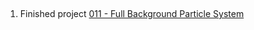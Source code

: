 ## 
1. Finished project [011 - Full Background Particle System](../Projects/010%20-%20Full%20Background%20Particle%20System)
